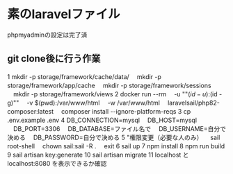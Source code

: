 # 素のlaravelファイル
phpmyadminの設定は完了済

## git clone後に行う作業
1 mkdir -p storage/framework/cache/data/
 　mkdir -p storage/framework/app/cache
 　mkdir -p storage/framework/sessions
 　mkdir -p storage/framework/views
 2 docker run --rm
 　-u ""$(id -u):$(id -g)""
 　-v $(pwd):/var/www/html
 　-w /var/www/html
 　laravelsail/php82-composer:latest
 　composer install --ignore-platform-reqs
 3 cp .env.example .env
 4 DB_CONNECTION=mysql
 　DB_HOST=mysql
 　DB_PORT=3306
 　DB_DATABASE=ファイル名で
 　DB_USERNAME=自分で決める
 　DB_PASSWORD=自分で決める
 5 "権限変更（必要な人のみ）
 　sail root-shell
 　chown sail:sail -R .
 　exit
 6 sail up
 7 npm install
 8 npm run build
 9 sail artisan key:generate
 10 sail artisan migrate
 11 localhost と localhost:8080 を表示できるか確認
